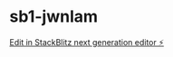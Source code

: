 # sb1-jwnlam

[Edit in StackBlitz next generation editor ⚡️](https://stackblitz.com/~/github.com/Zebrunix/sb1-jwnlam)